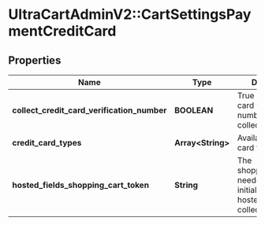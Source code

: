 # UltraCartAdminV2::CartSettingsPaymentCreditCard

## Properties
Name | Type | Description | Notes
------------ | ------------- | ------------- | -------------
**collect_credit_card_verification_number** | **BOOLEAN** | True if the credit card verification number should be collected | [optional] 
**credit_card_types** | **Array&lt;String&gt;** | Available credit card types | [optional] 
**hosted_fields_shopping_cart_token** | **String** | The shoppingCartToken needed for proper initialization of hosted fields collection | [optional] 


